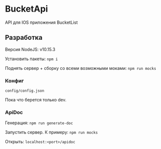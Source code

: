 # BucketApi
API для IOS приложения BucketList

## Разработка
Версия NodeJS: v10.15.3

Установить пакеты:
`npm i`

Поднять сервер + сборку со всеми возможными моками: `npm run mocks`

### Конфиг
`config/config.json`

Пока что берется только dev.

### ApiDoc

Генерация: `npm run generate-doc`

Запустить сервер. К примеру: `npm run mocks`

Открыть: `localhost:<port>/apidoc`

